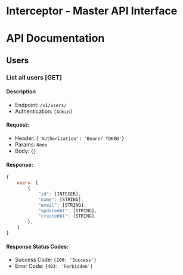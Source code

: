 # Interceptor - Master API Interface

# API Documentation
## Users
### List all users [GET]
#### Description
- Endpoint: `/v1/users/`
- Authentication: `[Admin]`

#### Request:
- Header: `{'Authorization': 'Bearer TOKEN'}`
- Params: `None`
- Body: `{}`

#### Response:
```javascript
{
    users: [
        {
            "id": [INTEGER],
            "name": [STRING],
            "email": [STRING],
            "updatedAt": [STRING],
            "createdAt": [STRING]
        },
    ]
}
```
#### Response Status Codes:
- Success Code: `{200: 'Success'}`
- Error Code: `{403: 'Forbidden'}`
